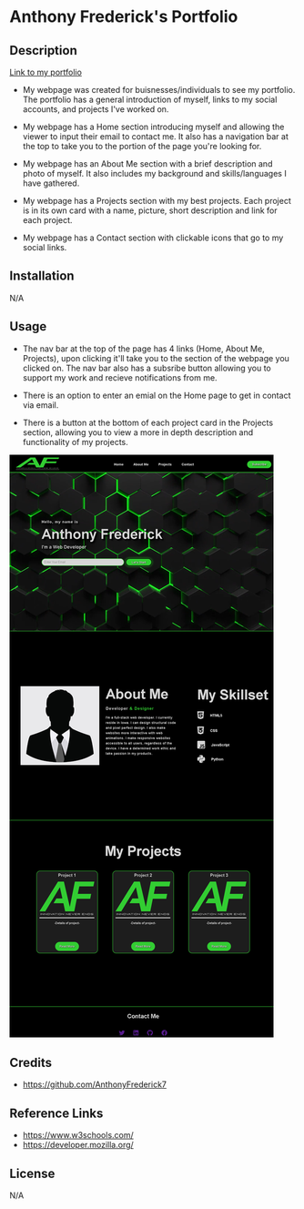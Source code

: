 # Anthony Frederick's Portfolio

## Description

[Link to my portfolio](https://anthonyfrederick7.github.io/portfolio/)

  - My webpage was created for buisnesses/individuals to see my portfolio. The portfolio has a general introduction of myself, links to my social accounts, and projects I've worked on.

  - My webpage has a Home section introducing myself and allowing the viewer to input their email to contact me. It also has a navigation bar at the top to take you to the portion of the page you're looking for.

  - My webpage has an About Me section with a brief description and photo of myself. It also includes my background and skills/languages I have gathered.

  - My webpage has a Projects section with my best projects. Each project is in its own card with a name, picture, short description and link for each project.

  - My webpage has a Contact section with clickable icons that go to my social links.

## Installation

N/A

## Usage

  - The nav bar at the top of the page has 4 links (Home, About Me, Projects), upon clicking it'll take you to the section of the webpage you clicked on. The nav bar also has a subsribe button allowing you to support my work and recieve notifications from me. 

  - There is an option to enter an emial on the Home page to get in contact via email.

  - There is a button at the bottom of each project card in the Projects section, allowing you to view a more in depth description and functionality of my projects.

![Image of website](./images/portfolio-fullpage.png)

## Credits

  - https://github.com/AnthonyFrederick7

## Reference Links

  - https://www.w3schools.com/
  - https://developer.mozilla.org/

## License

N/A
